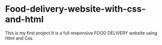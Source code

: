 # Food-delivery-website-with-css-and-html
This is my first project.It is a full responsive FOOD DELIVERY website using Html and Css.
